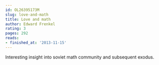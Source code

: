 ```yaml
---
id: OL26395173M
slug: love-and-math
title: Love and math
author: Edward Frenkel
rating: 3
pages: 292
reads:
- finished_at: '2013-11-15'
---
```

Interesting insight into soviet math community and subsequent exodus.
